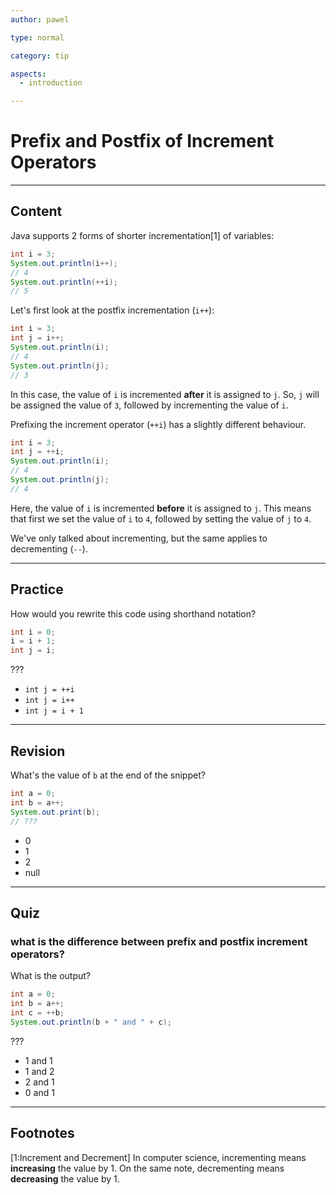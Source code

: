 ```yaml
---
author: pawel

type: normal

category: tip

aspects: 
  - introduction

---
```


# Prefix and Postfix of Increment Operators

---
## Content

Java supports 2 forms of shorter incrementation[1] of variables:

```java
int i = 3;
System.out.println(i++); 
// 4
System.out.println(++i); 
// 5
```

Let's first look at the postfix incrementation (`i++`): 

```java
int i = 3;
int j = i++;
System.out.println(i);
// 4
System.out.println(j);
// 3
```

In this case, the value of `i` is incremented **after** it is assigned to `j`. So, `j` will be assigned the value of `3`, followed by incrementing the value of `i`.

Prefixing the increment operator (`++i`) has a slightly different behaviour.

```java
int i = 3;
int j = ++i;
System.out.println(i);
// 4
System.out.println(j);
// 4
```

Here, the value of `i` is incremented **before** it is assigned to `j`. This means that first we set the value of `i` to `4`, followed by setting the value of `j` to `4`.

We've only talked about incrementing, but the same applies to decrementing (`--`).

---
## Practice

How would you rewrite this code using shorthand notation?

```java
int i = 0;
i = i + 1;
int j = i;
```

???

* `int j = ++i`
* `int j = i++`
* `int j = i + 1`

---
## Revision

What's the value of `b` at the end of the snippet?

```java
int a = 0;
int b = a++;
System.out.print(b);
// ???
```

* 0
* 1
* 2
* null

---
## Quiz 

### what is the difference between prefix and postfix increment operators?

What is the output?

```java
int a = 0;
int b = a++;
int c = ++b;
System.out.println(b + " and " + c);
```

 ???

* 1 and 1
* 1 and 2
* 2 and 1
* 0 and 1

---
## Footnotes

[1:Increment and Decrement]
In computer science, incrementing means **increasing** the value by 1. On the same note, decrementing means **decreasing** the value by 1. 
